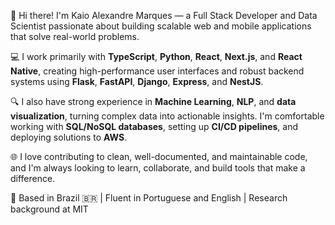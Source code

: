 👋 Hi there! I'm Kaio Alexandre Marques — a Full Stack Developer and Data Scientist passionate about building scalable web and mobile applications that solve real-world problems.

💻 I work primarily with **TypeScript**, **Python**, **React**, **Next.js**, and **React Native**, creating high-performance user interfaces and robust backend systems using **Flask**, **FastAPI**, **Django**, **Express**, and **NestJS**.

🔍 I also have strong experience in **Machine Learning**, **NLP**, and **data visualization**, turning complex data into actionable insights. I'm comfortable working with **SQL/NoSQL databases**, setting up **CI/CD pipelines**, and deploying solutions to **AWS**.

🌐 I love contributing to clean, well-documented, and maintainable code, and I'm always looking to learn, collaborate, and build tools that make a difference.

📍 Based in Brazil 🇧🇷 | Fluent in Portuguese and English | Research background at MIT
